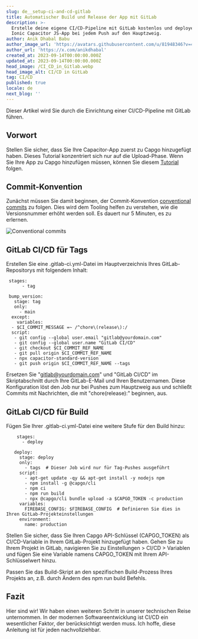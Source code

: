 ```yaml
---
slug: de__setup-ci-and-cd-gitlab
title: Automatischer Build und Release der App mit GitLab
description: >-
  Erstelle deine eigene CI/CD-Pipeline mit GitLab kostenlos und deploye deine
  Ionic Capacitor JS-App bei jedem Push auf den Hauptzweig.
author: Anik Dhabal Babu
author_image_url: 'https://avatars.githubusercontent.com/u/81948346?v=4'
author_url: 'https://x.com/anikdhabal'
created_at: 2023-09-14T00:00:00.000Z
updated_at: 2023-09-14T00:00:00.000Z
head_image: /CI_CD_in_Gitlab.webp
head_image_alt: CI/CD in GitLab
tag: CI/CD
published: true
locale: de
next_blog: ''
---
```


Dieser Artikel wird Sie durch die Einrichtung einer CI/CD-Pipeline mit GitLab führen.

## Vorwort

Stellen Sie sicher, dass Sie Ihre Capacitor-App zuerst zu Capgo hinzugefügt haben. Dieses Tutorial konzentriert sich nur auf die Upload-Phase. Wenn Sie Ihre App zu Capgo hinzufügen müssen, können Sie diesem [Tutorial](https://capgoapp/blog/update-your-capacitor-apps-seamlessly-using-capacitor-updater/) folgen.

## Commit-Konvention

Zunächst müssen Sie damit beginnen, der Commit-Konvention [conventional commits](https://wwwconventionalcommitsorg/en/v100/) zu folgen. Dies wird dem Tooling helfen zu verstehen, wie die Versionsnummer erhöht werden soll. Es dauert nur 5 Minuten, es zu erlernen.

![Conventional commits](/conventional_commitswebp)

## GitLab CI/CD für Tags

Erstellen Sie eine .gitlab-ci.yml-Datei im Hauptverzeichnis Ihres GitLab-Repositorys mit folgendem Inhalt:

     stages:
          - tag

     bump_version:
       stage: tag
       only:
         - main
      except:
        variables:
      - $CI_COMMIT_MESSAGE =~ /^chore\(release\):/
      script:
       - git config --global user.email "gitlab@yourdomain.com"
       - git config --global user.name "GitLab CI/CD"
       - git checkout $CI_COMMIT_REF_NAME
       - git pull origin $CI_COMMIT_REF_NAME
       - npx capacitor-standard-version
       - git push origin $CI_COMMIT_REF_NAME --tags

Ersetzen Sie "gitlab@yourdomain.com" und "GitLab CI/CD" im Skriptabschnitt durch Ihre GitLab-E-Mail und Ihren Benutzernamen. Diese Konfiguration löst den Job nur bei Pushes zum Hauptzweig aus und schließt Commits mit Nachrichten, die mit "chore(release):" beginnen, aus.

## GitLab CI/CD für Build

Fügen Sie Ihrer .gitlab-ci.yml-Datei eine weitere Stufe für den Build hinzu:

        stages:
          - deploy

       deploy:
         stage: deploy
         only:
           - tags  # Dieser Job wird nur für Tag-Pushes ausgeführt
         script:
           - apt-get update -qy && apt-get install -y nodejs npm
           - npm install -g @capgo/cli
           - npm ci
           - npm run build
           - npx @capgo/cli bundle upload -a $CAPGO_TOKEN -c production
         variables:
           FIREBASE_CONFIG: $FIREBASE_CONFIG  # Definieren Sie dies in Ihren GitLab-Projekteinstellungen
         environment:
           name: production

Stellen Sie sicher, dass Sie Ihren Capgo API-Schlüssel (CAPGO_TOKEN) als CI/CD-Variable in Ihrem GitLab-Projekt hinzugefügt haben. Gehen Sie zu Ihrem Projekt in GitLab, navigieren Sie zu Einstellungen > CI/CD > Variablen und fügen Sie eine Variable namens CAPGO_TOKEN mit Ihrem API-Schlüsselwert hinzu.

Passen Sie das Build-Skript an den spezifischen Build-Prozess Ihres Projekts an, z.B. durch Ändern des npm run build Befehls.

## Fazit

Hier sind wir! Wir haben einen weiteren Schritt in unserer technischen Reise unternommen. In der modernen Softwareentwicklung ist CI/CD ein wesentlicher Faktor, der berücksichtigt werden muss. Ich hoffe, diese Anleitung ist für jeden nachvollziehbar.
